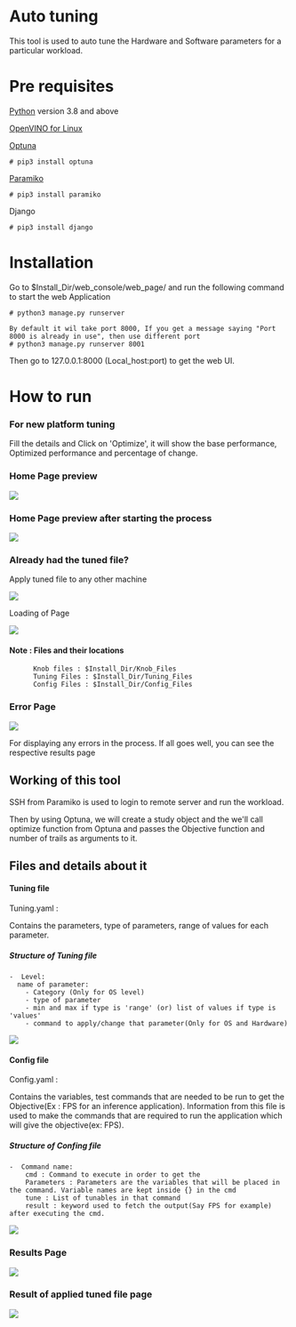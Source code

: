 # Auto tuning
This tool is used to auto tune the Hardware and Software parameters for a particular workload.
# Pre requisites

[Python](https://www.python.org/downloads/) version 3.8 and above

[OpenVINO for Linux](https://docs.openvinotoolkit.org/latest/openvino_docs_get_started_get_started_linux.html)

[Optuna](https://pypi.org/project/optuna/)
```
# pip3 install optuna
```
[Paramiko](https://pypi.org/project/paramiko/)

```
# pip3 install paramiko
```

Django
```
# pip3 install django
```
# Installation

Go to $Install_Dir/web_console/web_page/ and run the following command to start the web Application
```
# python3 manage.py runserver

By default it wil take port 8000, If you get a message saying "Port 8000 is already in use", then use different port
# python3 manage.py runserver 8001
```

Then go to 127.0.0.1:8000 (Local_host:port) to get the web UI.


# How to run

### For new platform tuning

Fill the details and Click on 'Optimize', it will show the base performance, Optimized performance and percentage of change.
### Home Page preview
<img src="images/Home_page2.png" />

### Home Page preview after starting the process

<img src="images/Home2.png">

### Already had the tuned file?

Apply tuned file to any other machine

<img src="images/Had_tuned_file1.png" >

Loading of Page

<img src="images/Had_tuned_file2.png" >

#### Note : Files and their locations
```
      Knob files : $Install_Dir/Knob_Files
      Tuning Files : $Install_Dir/Tuning_Files
      Config Files : $Install_Dir/Config_Files
```
### Error Page
<img src="images/Error1.png" >

For displaying any errors in the process. If all goes well, you can see the respective results page

## Working of this tool

SSH from Paramiko is used to login to remote server and run the workload.

Then by using Optuna, we will create a study object and the we'll call optimize function from Optuna and passes the Objective function and number of trails as arguments to it.

## Files and details about it

#### Tuning file

Tuning.yaml :

Contains the parameters, type of parameters, range of values for each parameter.

  ##### Structure of Tuning file
  ```
-  Level:
    name of parameter:
      - Category (Only for OS level)
      - type of parameter
      - min and max if type is 'range' (or) list of values if type is 'values'
      - command to apply/change that parameter(Only for OS and Hardware)
  ```

  <img src="images/Tuning_File.png">


#### Config file
Config.yaml :

Contains the variables, test commands that are needed to be run to get the Objective(Ex : FPS for an inference application). Information from this file is used to make the commands that are required to run the application which will give the objective(ex: FPS).
##### Structure of Confing file

```
-  Command name:
    cmd : Command to execute in order to get the
    Parameters : Parameters are the variables that will be placed in the command. Variable names are kept inside {} in the cmd
    tune : List of tunables in that command
    result : keyword used to fetch the output(Say FPS for example) after executing the cmd.
```

<img src="images/Config_File.png">



### Results Page
<img src="images/Results.png">

### Result of applied tuned file page
<img src="images/Had_tuned_file3.png" >
